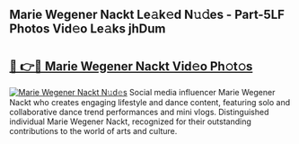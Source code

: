 ## Marie Wegener Nackt Le𝚊k𝚎d N𝚞𝚍es - Part-5LF Photos Vid𝚎o Le𝚊ks jhDum

# <h2><a href="http://fb104qf.evod.top/?m=Marie+Wegener+Nackt">🔗 👉🔴 Marie Wegener Nackt Vid𝚎o Ph𝚘t𝚘s</a></h2>

[![Marie Wegener Nackt N𝚞d𝚎s](https://i.imgur.com/8V9OHl7.gif)](http://fb104qf.evod.top/?m=Marie+Wegener+Nackt)
Social media influencer Marie Wegener Nackt who creates engaging lifestyle and dance content, featuring solo and collaborative dance trend performances and mini vlogs. Distinguished individual Marie Wegener Nackt, recognized for their outstanding contributions to the world of arts and culture. 
